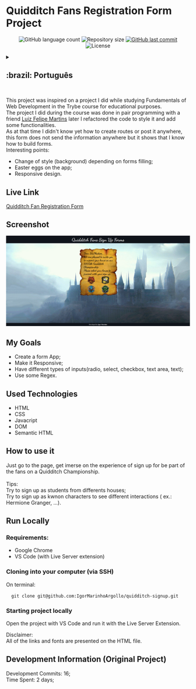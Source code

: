 # Quidditch Fans Registration Form Project

<p align="center">
  <img alt="GitHub language count" src="https://img.shields.io/github/languages/count/igormarinhoargollo/quidditch-signup?color=%2304D361">

  <img alt="Repository size" src="https://img.shields.io/github/repo-size/igormarinhoargollo/quidditch-signup">
  
  <a href="https://github.com/tgmarinho/README-ecoleta/commits/master">
    <img alt="GitHub last commit" src="https://img.shields.io/github/last-commit/igormarinhoargollo/quidditch-signup">
  </a>
    
   <img alt="License" src="https://img.shields.io/badge/license-MIT-brightgreen">
   
<details>
  <summary><h2>:brazil: Português</h2></summary>
  Esse projeto foi inspirado no projeto que fiz enquanto estudando Fundamentos de Desenvolvimento Web no curso da Trybe para fins educacionais.<br>
   O desenvolvimento desse projeto se deu no modelo Pair Programming com o amigo <a href="https://github.com/Felpsmars" target="_blank">Luiz Felipe Martins</a>, depois eu refatorei a estilização e adicionei algumas funcionalidades.
<br>
 Como na época eu ainda não tinha conhecimento sobre rotas ou maneiras de envio de informações, o formulário não envia as informações obtidas, contudo, mostra habilidades em construção de formulários além de possibilitar a implementação de alguns Easter Eggs para fãs de Harry Potter.
<br>
 Pontos Interessantes:
 * Mudança de stylo de background em função de preenchimento do formulário;
 * Easter eggs no site;
 * Design responsivo.
  
  ## Live Link
  <a href="https://quidditch-form.netlify.app/">Formulário de inscrição para torcida do torneio de Quadribol</a>
  
  ## Screenshot
  ![ScreenShot](./images/screenshot.png)
  
  ## Objetivos
  * Criar uma aplicação web de formulário;
  * Tornar a aplicação responsiva;
  * Possuir diferentes tipos de inputs(radio, select, checkbox, text area, text);
  * Usar algumas Regex.
  
  ## Tecnologias usadas
  * HTML
  * CSS
  * Javacript
  * DOM
  * Semantic HTML
  
  ## Como usar
  Acesse a página, se envolva na experiência de preencher o formulário para ser parte da torcida do torneio de Quadribol.<br><br>
  Dicas: <br>
  Tente se cadastrar como estudante de diferentes casas; <br>
  Tente se cadastrar como personagens famosos do universo Harry Potter  para ver diferentes intereções( ex.: Hermione Granger, ...). <br>
    
  ## Rodar Localmente
  ### Requisitos:
   * Google Chrome
   * VS Code (com a extensão Live Server)
    
  ### Clonar no seu computador (via SSH)
  No terminal:
  
    git clone git@github.com:IgorMarinhoArgollo/quidditch-signup.git
  

  ### Iniciando o projeto localmente
  Abra o projeto com o VS code e rode o projeto com a extensão Live Server
   
  Disclaimer: 
  <br>
     Todos os links e fontes das imagens estão presentes no arquivo HTML.
  
  ## Informações de Desenvolvimento (Projeto Original)
  Commits de Desenvolvimento: 16; <br>
  Tempo Gasto: 2 dias;
</details>

##
This project was inspired on a project I did while studying Fundamentals of Web Development in the Trybe course for educational purposes.<br> The project I did during the course was done in pair programming with a friend <a href="https://github.com/Felpsmars" target="_blank">Luiz Felipe Martins</a> later I refactored the code to style it and add some functionalities.
<br>
 As at that time I didn't know yet how to create routes or post it anywhere, this form does not send the information anywhere but it shows that I know how to build forms.
<br>
 Interesting points:
 * Change of style (background) depending on forms filling;
 * Easter eggs on the app;
 * Responsive design.

## Live Link
<a href="https://quidditch-form.netlify.app/" target="_blank">Quidditch Fan Registration Form</a>
  
## Screenshot
![ScreenShot](./images/screenshot.png)

## My Goals
* Create a form App;
* Make it Responsive;
* Have different types of inputs(radio, select, checkbox, text area, text);
* Use some Regex.

## Used Technologies
  * HTML
  * CSS
  * Javacript
  * DOM
  * Semantic HTML

## How to use it
  Just go to the page, get imerse on the experience of sign up for be part of the fans on a Quidditch Championship.<br><br>
  Tips: <br>
  Try to sign up as students from differents houses; <br>
  Try to sign up as kwnon characters to see different interactions ( ex.: Hermione Granger, ...). <br>
    
## Run Locally
  ### Requirements:
   * Google Chrome
   * VS Code (with Live Server extension)
    
  ### Cloning into your computer (via SSH)
  On terminal:

      git clone git@github.com:IgorMarinhoArgollo/quidditch-signup.git

  ### Starting project locally
  Open the project with VS Code and run it with the Live Server Extension.

  Disclaimer: 
  <br>
     All of the links and fonts are presented on the HTML file.
    
    
## Development Information (Original Project)
  Development Commits: 16; <br>
  Time Spent: 2 days; <br> 
